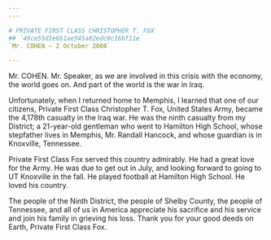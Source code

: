 ```yaml
---
---

# PRIVATE FIRST CLASS CHRISTOPHER T. FOX
## `49ce55d1e6b1ae345a82edc0c16bf11e`
`Mr. COHEN — 2 October 2008`

---
```



Mr. COHEN. Mr. Speaker, as we are involved in this crisis with the 
economy, the world goes on. And part of the world is the war in Iraq.

Unfortunately, when I returned home to Memphis, I learned that one of 
our citizens, Private First Class Christopher T. Fox, United States 
Army, became the 4,178th casualty in the Iraq war. He was the ninth 
casualty from my District; a 21-year-old gentleman who went to Hamilton 
High School, whose stepfather lives in Memphis, Mr. Randall Hancock, 
and whose guardian is in Knoxville, Tennessee.

Private First Class Fox served this country admirably. He had a great 
love for the Army. He was due to get out in July, and looking forward 
to going to UT Knoxville in the fall. He played football at Hamilton 
High School. He loved his country.

The people of the Ninth District, the people of Shelby County, the 
people of Tennessee, and all of us in America appreciate his sacrifice 
and his service and join his family in grieving his loss. Thank you for 
your good deeds on Earth, Private First Class Fox.
